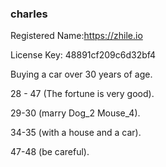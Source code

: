 ### charles

Registered Name:https://zhile.io

License Key: 48891cf209c6d32bf4

Buying a car over 30 years of age.

28 - 47 (The fortune is very good).

29-30 (marry Dog_2 Mouse_4).

34-35 (with a house and a car).

47-48 (be careful).

